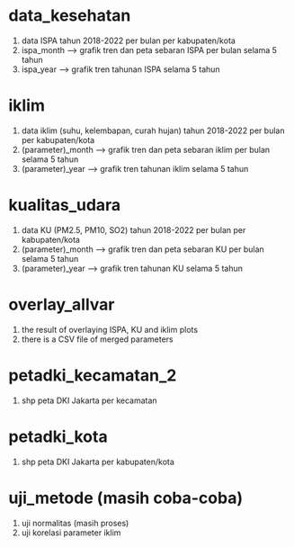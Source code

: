 # data_kesehatan
1. data ISPA tahun 2018-2022 per bulan per kabupaten/kota
2. ispa_month --> grafik tren dan peta sebaran ISPA per bulan selama 5 tahun
3. ispa_year --> grafik tren tahunan ISPA selama 5 tahun

# iklim
1. data iklim (suhu, kelembapan, curah hujan) tahun 2018-2022 per bulan per kabupaten/kota
2. (parameter)_month --> grafik tren dan peta sebaran iklim per bulan selama 5 tahun
3. (parameter)_year --> grafik tren tahunan iklim selama 5 tahun

# kualitas_udara
1. data KU (PM2.5, PM10, SO2) tahun 2018-2022 per bulan per kabupaten/kota
2. (parameter)_month --> grafik tren dan peta sebaran KU per bulan selama 5 tahun
3. (parameter)_year --> grafik tren tahunan KU selama 5 tahun

# overlay_allvar
1. the result of overlaying ISPA, KU and iklim plots
2. there is a CSV file of merged parameters

# petadki_kecamatan_2
1. shp peta DKI Jakarta per kecamatan

# petadki_kota
1. shp peta DKI Jakarta per kabupaten/kota

# uji_metode (masih coba-coba)
1. uji normalitas (masih proses)
2. uji korelasi parameter iklim

